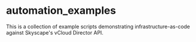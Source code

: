 # automation_examples
This is a collection of example scripts demonstrating infrastructure-as-code against Skyscape's vCloud Director API.
